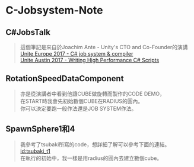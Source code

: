 # C-Jobsystem-Note
## C#JobsTalk
> 這個筆記是來自於Joachim Ante - Unity's CTO and Co-Founder的演講 <br /> 
> [Unite Europe 2017 - C# job system & compiler](https://www.youtube.com/watch?v=AXUvnk7Jws4&t=375s) <br /> 
> [Unite Austin 2017 - Writing High Performance C# Scripts](https://www.youtube.com/watch?v=tGmnZdY5Y-E&t=3902s) <br /> 


## RotationSpeedDataComponent
> 亦是從演講者中看到他讓CUBE做旋轉而製作的CODE DEMO， <br /> 
> 在START時我會先初始數個CUBE在RADIUS的圓內。 <br /> 
> 你可以決定要跑一般作法還是JOB SYSTEM作法。 <br /> 

## SpawnSphere1和4
> 我參考了tsubaki所寫的code，想詳細了解可以參考下面的連結。 <br /> 
> [id:tsubaki_t1](http://tsubakit1.hateblo.jp/entry/2018/03/04/223804#C-Job-System%E3%81%A7%E4%B8%A6%E5%88%97%E5%87%A6%E7%90%86--IJobParallelFor) <br /> 
> 在執行的初始中，我一樣是用radius的圓內去建立數個cube。 <br /> 
